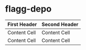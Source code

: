 # flagg-depo

| First Header  | Second Header |
| ------------- | ------------- |
| Content Cell  | Content Cell  |
| Content Cell  | Content Cell  |
